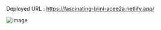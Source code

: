 Deployed URL : https://fascinating-blini-acee2a.netlify.app/

![image](https://user-images.githubusercontent.com/22127725/216446041-d73dc277-4b82-4751-aabc-9187c7296dfd.png)
